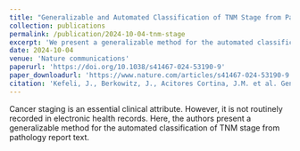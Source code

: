 ```yaml
---
title: "Generalizable and Automated Classification of TNM Stage from Pathology Reports with External Validation"
collection: publications
permalink: /publication/2024-10-04-tnm-stage
excerpt: 'We present a generalizable method for the automated classification of TNM stage from pathology report text'
date: 2024-10-04
venue: 'Nature communications'
paperurl: 'https://doi.org/10.1038/s41467-024-53190-9'
paper_downloadurl: 'https://www.nature.com/articles/s41467-024-53190-9.pdf'
citation: 'Kefeli, J., Berkowitz, J., Acitores Cortina, J.M. et al. Generalizable and automated classification of TNM stage from pathology reports with external validation. Nat Commun 15, 8916 (2024). https://doi.org/10.1038/s41467-024-53190-9'
---
```


Cancer staging is an essential clinical attribute. However, it is not routinely recorded in electronic health records. Here, the authors present a generalizable method for the automated classification of TNM stage from pathology report text. 
